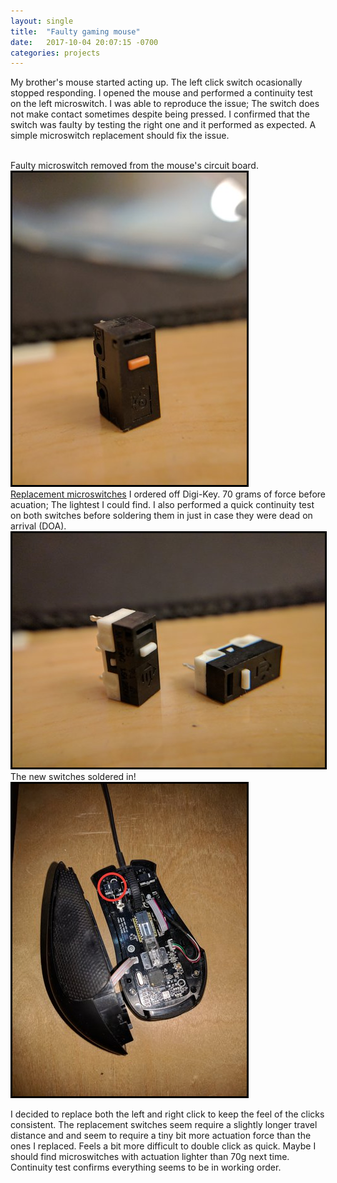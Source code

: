 ```yaml
---
layout: single
title:  "Faulty gaming mouse"
date:   2017-10-04 20:07:15 -0700
categories: projects
---
```


<p>
My brother's mouse started acting up. The left click switch ocasionally stopped responding. I opened the mouse and performed a continuity test on the left microswitch. I was able to reproduce the issue; The switch does not make contact sometimes despite being pressed. I confirmed that the switch was faulty by testing the right one and it performed as expected. A simple microswitch replacement should fix the issue. 
</p>

<br>
Faulty microswitch removed from the mouse's circuit board.
<br>
<img style="border:3px solid black;" src="/assets/images/projects/thumbnails/mouse1.jpg" alt="[mouse1]">

<br>
<a href="https://www.digikey.com/product-detail/en/e-switch/SS0750300F070P1A/SS0750300F070P1A-ND/3778167">Replacement microswitches</a> I ordered off Digi-Key. 70 grams of force before acuation; The lightest I could find. I also performed a quick continuity test on both switches before soldering them in just in case they were dead on arrival (DOA).  
<br>
<img style="border:3px solid black;" src="/assets/images/projects/thumbnails/mouse2.jpg" alt="[mouse2]">

<br>
The new switches soldered in! 
<br>
<img style="border:3px solid black;" src="/assets/images/projects/thumbnails/mouse3.jpg" alt="[mouse3]">

I decided to replace both the left and right click to keep the feel of the clicks consistent. The replacement switches seem require a slightly longer travel distance and and seem to require a tiny bit more actuation force than the ones I replaced. Feels a bit more difficult to double click as quick. Maybe I should find microswitches with actuation lighter than 70g next time. Continuity test confirms everything seems to be in working order.

